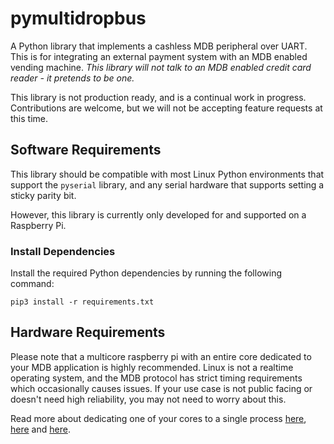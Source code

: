 # pymultidropbus

A Python library that implements a cashless MDB peripheral over UART. This is for integrating an external payment system
with an MDB enabled vending machine. _This library will not talk to an MDB enabled credit card reader - it pretends to
be one._

This library is not production ready, and is a continual work in progress. Contributions are welcome, but we will not be
accepting feature requests at this time.

## Software Requirements

This library should be compatible with most Linux Python environments that support the `pyserial` library, and any
serial hardware that supports setting a sticky parity bit.

However, this library is currently only developed for and supported on a Raspberry Pi.

### Install Dependencies

Install the required Python dependencies by running the following command:

`pip3 install -r requirements.txt`

## Hardware Requirements

Please note that a multicore raspberry pi with an entire core dedicated to your MDB application is highly recommended.
Linux is not a realtime operating system, and the MDB protocol has strict timing requirements which occasionally causes
issues. If your use case is not public facing or doesn't need high reliability, you may not need to worry about this.

Read more about dedicating one of your cores to a single
process [here](https://floating.io/2023/04/raspberry-pi-in-real-time/), [here](https://stackoverflow.com/questions/13583146/whole-one-core-dedicated-to-single-process)
and [here](https://stackoverflow.com/questions/74175771/how-to-run-t-threads-to-a-specific-cpu).